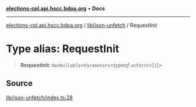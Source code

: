 [**elections-cpl.api.hscc.bdpa.org**](../../../README.md) • **Docs**

***

[elections-cpl.api.hscc.bdpa.org](../../../README.md) / [lib/json-unfetch](../README.md) / RequestInit

# Type alias: RequestInit

> **RequestInit**: `NonNullable`\<`Parameters`\<*typeof* `unfetch`\>\[`1`\]\>

## Source

[lib/json-unfetch/index.ts:28](https://github.com/nhscc/elections_cpl.api.hscc.bdpa.org/blob/46ed5b306a3fd199be2bd28706c3da03542c6da3/lib/json-unfetch/index.ts#L28)
